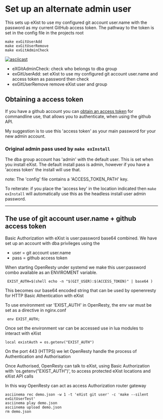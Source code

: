 
# Set up an alternate admin user 

This sets up eXist to use my configured git account user.name
with the password as my current GitHub access token.
The pathway to the token is set in the config file in the projects root

```
make exGitUserAdd
make exGitUserRemove
make exGitAdminCheck
```

[![asciicast](https://asciinema.org/a/103652.png)](https://asciinema.org/a/103652)

- eXGitAdminCheck: check who belongs to dba group
- exGitUserAdd:   set eXist to use my configured git account user.name and access token as password then check
- exGitUserRemove  remove eXist user and group

## Obtaining a access token

If you have a github account you can
 [obtain an access token](https://help.github.com/articles/creating-an-access-token-for-command-line-use/
)
 for commandline use, that allows you to authenticate, when using the github API.

My suggestion is to use this 'access token' as your main password for your new admin account.


### Original admin pass used by `make exInstall`

The dba group  account has 'admin' with the default user.
This is set when you install eXist.
The default install pass is admin, however if you have a 'access token' the install will use that.

note: The 'config' file contains a 'ACCESS_TOKEN_PATH' key.

To reiterate: if you place the 'access key' in the location indicated then 
 `make exInstall` will automatically use this as the headless install user admin password.


-------------------------------------------

## The use of git account user.name + github access token

Basic Authorization with eXist is user:password base64 combined.
We have set up an account with dba privileges using the
- user =  git account user.name
- pass = github access token

When starting OpenResty under systemd we make this 
user:password combo available as an ENVIROMENT variable.

```
 EXIST_AUTH=$(shell echo -n "$(GIT_USER):$(ACCESS_TOKEN)" | base64 )
```
This becomes our  base64 encoded string that can be used by openenresty for HTTP Basic Athentication with eXist

To use environment var 'EXIST_AUTH' in OpenResty, the env var must be set as a directive in nginx.conf

```
 env EXIST_AUTH;
```

Once set the environment var can be accessed use in lua modules to interact with eXist

``` 
local existAuth = os.getenv("EXIST_AUTH")
```
 
On the port 443 (HTTPS) we let OpenResty handle the process of Authentication and Authorisation 

Once Authorised, OpenResty can talk to eXist, using  Basic Authorization with  'os.getenv("EXIST_AUTH")',
to access protected eXist locations and eXist API calls

In this way OpenResty can act as access Authorization router gateway

```
asciinema rec demo.json -w 1 -t 'eXist git user' -c 'make --silent exGitUserTest'
asciinema play demo.json
asciinema upload demo.json
rm demo.json
```



